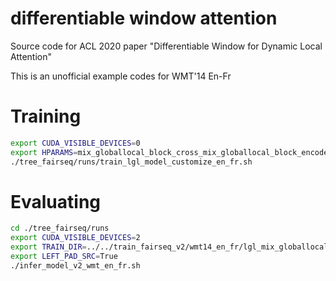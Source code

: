 # differentiable window attention

Source code for ACL 2020 paper "Differentiable Window for Dynamic Local Attention"

This is an unofficial example codes for WMT'14 En-Fr
# Training

```bash
export CUDA_VISIBLE_DEVICES=0
export HPARAMS=mix_globallocal_block_cross_mix_globallocal_block_encoder_wmt_en_fr
./tree_fairseq/runs/train_lgl_model_customize_en_fr.sh
```

# Evaluating

```bash
cd ./tree_fairseq/runs
export CUDA_VISIBLE_DEVICES=2 
export TRAIN_DIR=../../train_fairseq_v2/wmt14_en_fr/lgl_mix_globallocal_block_encoder_wmt_en_fr-b4096-gpu1-upfre8-1fp16-id1 
export LEFT_PAD_SRC=True 
./infer_model_v2_wmt_en_fr.sh
```